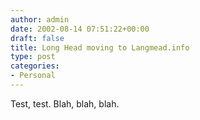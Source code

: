 ```yaml
---
author: admin
date: 2002-08-14 07:51:22+00:00
draft: false
title: Long Head moving to Langmead.info
type: post
categories:
- Personal
---
```


Test, test. Blah, blah, blah.
